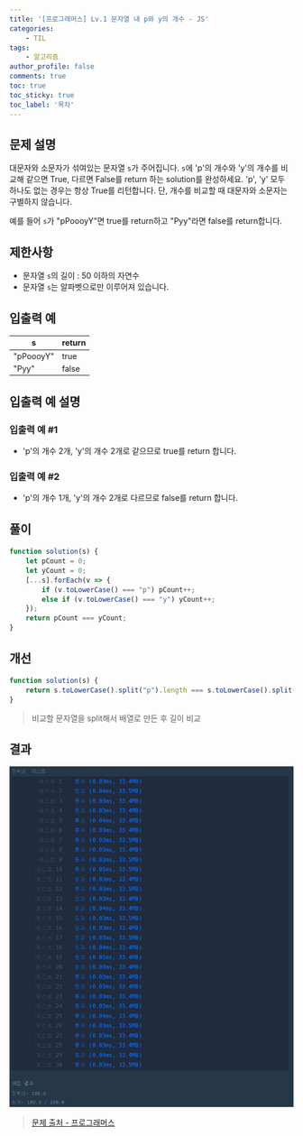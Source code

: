 ```yaml
---
title: '[프로그래머스] Lv.1 문자열 내 p와 y의 개수 - JS'
categories:
    - TIL
tags:
    - 알고리즘
author_profile: false
comments: true
toc: true
toc_sticky: true
toc_label: '목차'
---
```


## 문제 설명
대문자와 소문자가 섞여있는 문자열 `s`가 주어집니다. `s`에 'p'의 개수와 'y'의 개수를 비교해 같으면 True, 다르면 False를 return 하는 solution를 완성하세요. 'p', 'y' 모두 하나도 없는 경우는 항상 True를 리턴합니다. 단, 개수를 비교할 때 대문자와 소문자는 구별하지 않습니다.

예를 들어 `s`가 "pPoooyY"면 true를 return하고 "Pyy"라면 false를 return합니다.

## 제한사항
* 문자열 `s`의 길이 : 50 이하의 자연수
* 문자열 `s`는 알파벳으로만 이루어져 있습니다.

## 입출력 예

| s         | return |
|-----------|--------|
| "pPoooyY" | true   |
| "Pyy"     | false  |

## 입출력 예 설명
### 입출력 예 #1
* 'p'의 개수 2개, 'y'의 개수 2개로 같으므로 true를 return 합니다.

### 입출력 예 #2
* 'p'의 개수 1개, 'y'의 개수 2개로 다르므로 false를 return 합니다.

## 풀이
```javascript
function solution(s) {
    let pCount = 0;
    let yCount = 0;
    [...s].forEach(v => {
        if (v.toLowerCase() === "p") pCount++;
        else if (v.toLowerCase() === "y") yCount++;
    });
    return pCount === yCount;
}
```

## 개선
```javascript
function solution(s) {
    return s.toLowerCase().split("p").length === s.toLowerCase().split("y").length;
}
```
> 비교할 문자열을 split해서 배열로 만든 후 길이 비교

## 결과
![result](/assets/images/2023/08-21/algorithm-08-result.png)

>[문제 출처 - 프로그래머스](https://school.programmers.co.kr/learn/courses/30/lessons/12916)